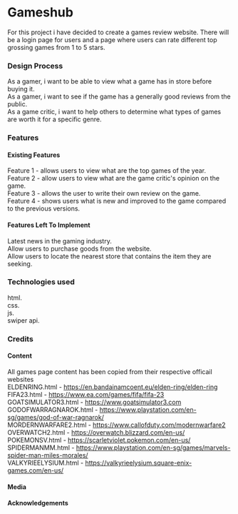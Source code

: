 # Gameshub
For this project i have decided to create a games review website. There will be a login page for users and a page where users can rate different top grossing games from 1 to 5 stars. 

### Design Process
As a gamer, i want to be able to view what a game has in store before buying it.  
As a gamer, i want to see if the game has a generally good reviews from the public.  
As a game critic, i want to help others to determine what types of games are worth it for a specific genre.  

### Features

#### Existing Features
Feature 1 - allows users to view what are the top games of the year.  
Feature 2 - allow users to view what are the game critic's opinion on the game.  
Feature 3 - allows the user to write their own review on the game.  
Feature 4 - shows users what is new and improved to the game compared to the previous versions.  

#### Features Left To Implement
Latest news in the gaming industry.  
Allow users to purchase goods from the website.  
Allow users to locate the nearest store that contains the item they are seeking.  

### Technologies used
html.  
css.  
js.  
swiper api.  

### Credits

#### Content
All games page content has been copied from their respective officail websites  
ELDENRING.html - https://en.bandainamcoent.eu/elden-ring/elden-ring  
FIFA23.html - https://www.ea.com/games/fifa/fifa-23  
GOATSIMULATOR3.html - https://www.goatsimulator3.com  
GODOFWARRAGNAROK.html - https://www.playstation.com/en-sg/games/god-of-war-ragnarok/  
MORDERNWARFARE2.html - https://www.callofduty.com/modernwarfare2  
OVERWATCH2.html - https://overwatch.blizzard.com/en-us/  
POKEMONSV.html - https://scarletviolet.pokemon.com/en-us/  
SPIDERMANMM.html - https://www.playstation.com/en-sg/games/marvels-spider-man-miles-morales/  
VALKYRIEELYSIUM.html - https://valkyrieelysium.square-enix-games.com/en-us/  

#### Media

#### Acknowledgements

